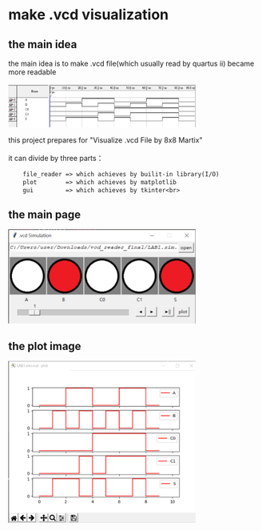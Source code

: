# make .vcd visualization
## the main idea
the main idea is to make .vcd file(which usually read by quartus ii) became more readable<br><br>
<img src="/picture/img_quartusii.png" width="375" />

this project prepares for "Visualize .vcd File by 8x8 Martix"<br><br>
it can divide by three parts：
```
    file_reader => which achieves by builit-in library(I/O)
    plot        => which achieves by matplotlib
    gui         => which achieves by tkinter<br>
```

## the main page
<img src="/picture/img_main.png" width="375" />


## the plot image
<img src="/picture/img_plot.png" width="375" />


